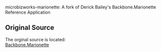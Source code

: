 microbizworks-marionette: A fork of Derick Bailey's Backbone.Marionette Reference Application

## Original Source

The orginal source is located:  
[Backbone.Marionette](http://github.com/derickbailey/backbone.marionette)



